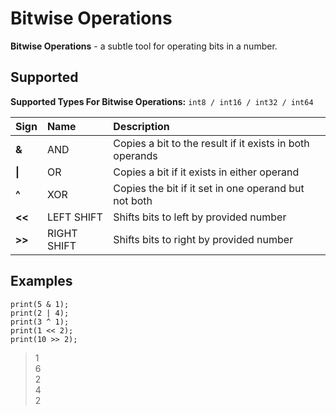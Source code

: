# Bitwise Operations
**Bitwise Operations** - a subtle tool for operating bits in a number.

## Supported
**Supported Types For Bitwise Operations:** `int8 / int16 / int32 / int64`

| Sign | Name | Description |
|:-----|:-----|:------------|
| **&** | AND | Copies a bit to the result if it exists in both operands | 
| **\|** | OR | Copies a bit if it exists in either operand |
| **^** | XOR | Copies the bit if it set in one operand but not both |
| **<<** | LEFT SHIFT | Shifts bits to left by provided number |
| **>>** | RIGHT SHIFT | Shifts bits to right by provided number |

## Examples
```tpl-lang
print(5 & 1);
print(2 | 4);
print(3 ^ 1);
print(1 << 2);
print(10 >> 2);
```

> 1 <br/>
> 6 <br/>
> 2 <br/>
> 4 <br/>
> 2 <br/>
